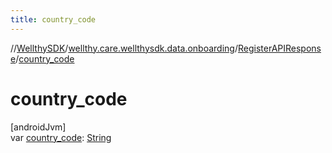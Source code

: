 ```yaml
---
title: country_code
---
```

//[WellthySDK](../../../index.html)/[wellthy.care.wellthysdk.data.onboarding](../index.html)/[RegisterAPIResponse](index.html)/[country_code](country_code.html)



# country_code



[androidJvm]\
var [country_code](country_code.html): [String](https://kotlinlang.org/api/latest/jvm/stdlib/kotlin/-string/index.html)




